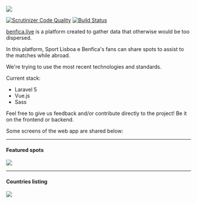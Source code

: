 <img src="https://i.imgur.com/T0Gc1LV.png">

[![Scrutinizer Code Quality](https://scrutinizer-ci.com/g/gdiasdasilva/benfica-live/badges/quality-score.png?b=develop)](https://scrutinizer-ci.com/g/gdiasdasilva/benfica-live/?branch=develop)
[![Build Status](https://scrutinizer-ci.com/g/gdiasdasilva/benfica-live/badges/build.png?b=develop)](https://scrutinizer-ci.com/g/gdiasdasilva/benfica-live/build-status/develop)

<a href="https://benfica.live" target="_blank">benfica.live</a> is a platform created to gather data that otherwise would be too dispersed.

In this platform, Sport Lisboa e Benfica's fans can share spots to assist to the matches while abroad.

We're trying to use the most recent technologies and standards.

Current stack:

* Laravel 5
* Vue.js
* Sass

Feel free to give us feedback and/or contribute directly to the project! Be it on the frontend or backend.

Some screens of the web app are shared below:

---

#### Featured spots

<img src="https://i.imgur.com/JotSZxR.png"/>

---

#### Countries listing

<img src="https://i.imgur.com/KjXHnC4.png"/>
